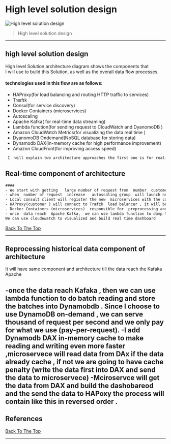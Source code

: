 # High level solution design 

![High level solution design](https://github.com/MahiSharew/PayPay/blob/master/solutionDesign%20.jpg)
> High level solution design 

---
## high level solution design
High level Solution architecture diagram shows the components that  
I will use to build this Solution, as well as the overall data flow processes.
#### technologies used in this flow are as follows: 	
- HAProxy(for load balancing and routing HTTP traffic to services)
- Træfɪk
- Consul(for service discovery)
- Docker Containers (microservices)
- Autoscaling
- Apache Kafka( for real-time data  streaming)
- Lambda function(for sending request to CloudWatch and DyanomoDB )
- Amazon CloudWatch Metrics(for visualizing the data real time )
- DyanomoDB Ondemand(NoSQL database for storing data)
- Dynamodb DAX(in-memory cache for high performance improvement)
- Amazon CloudFront(for improving access speed)

```html
 I  will explain two architecture approaches the first one is for real-time architecture that provides metrics to customers with at most one hour delay. Green arrow used to display the data flow in the system design diagram.  and the second one is for reprocessing historical data in case of bugs. Data flow is a draw using a red arrow in the system design diagram. 
```

## Real-time component  of architecture 
```html
####     
- We start with getting   large number of request from  number  customer  (data producer ).The client  will connect to an HAProxy instance , which will use a reverse proxy to forward the request (XHR REQUEST) to one of available microservices  endpoints .
- when  number of request  increase   autoscaling group  will launch new  docker container (microservices).
- Local consult client will register the new  microservices with the consul server and  notify the HAProxy   the new  add  container . Combination of  HAProxy  and Consul provide a reliable solution for discovering services and routing requests across the infrastructure .
- HAProxy(customer ) will connect to Træfɪk  load balancer , it will be best suit for  this application since it support docker and Consul as backends. Taefik requests to right microservices based on request that coming from HAProxy (read / write / number people who visa my website ) .
- Docker Containers (microservices)  responsible for  preprocessing and filtering  data and send to Apache Kafka (we can also use amazon kenisis data streams  ).
- once  data reach  Apache Kafka,  we can use lambda function to damp the even to CloudWatch . 
We can use cloudewatch to visualized and build real time dashboard 
```
[Back To The Top](#read-me-template)

---

## Reprocessing historical data component  of architecture 

It will have same component and  architecture   till the data reach the Kafaka Apache

-once the data reach Kafaka  , then we can use lambda function to do batch reading  and store the batches  into Dynamobdb .
Since I choose to use DynamoDB on-demand , we can serve thousand of request per second  and 
we only pay  for what we use (pay-per-request). 
-I add Dynamodb DAX in-memory cache to make reading and writing even more faster ,microservece will read data from DAx if the data already cache , if not we are going to have cache penalty (write the  data first into DAX and send the data to microservece)
-Mciroservce  will get the data from DAX and build the dashobareod and the send the  data to HAPoxy  the process will contain like this in reversed order . 
---

## References
[Back To The Top](#read-me-template)

---

